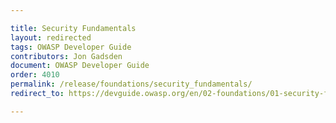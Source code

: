 ```yaml
---

title: Security Fundamentals
layout: redirected
tags: OWASP Developer Guide
contributors: Jon Gadsden
document: OWASP Developer Guide
order: 4010
permalink: /release/foundations/security_fundamentals/
redirect_to: https://devguide.owasp.org/en/02-foundations/01-security-fundamentals/

---
```

